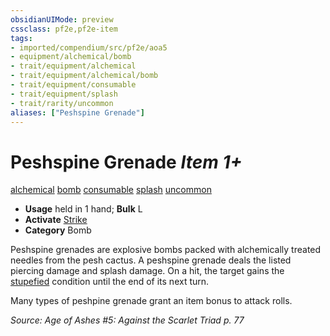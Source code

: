 ```yaml
---
obsidianUIMode: preview
cssclass: pf2e,pf2e-item
tags:
- imported/compendium/src/pf2e/aoa5
- equipment/alchemical/bomb
- trait/equipment/alchemical
- trait/equipment/alchemical/bomb
- trait/equipment/consumable
- trait/equipment/splash
- trait/rarity/uncommon
aliases: ["Peshspine Grenade"]
---
```

# Peshspine Grenade *Item 1+*  
[alchemical](alchemical.md)  [bomb](bomb.md)  [consumable](consumable.md)  [splash](splash.md)  [uncommon](uncommon.md)  

- **Usage** held in 1 hand; **Bulk** L
- **Activate** [Strike](strike.md)
- **Category** Bomb

Peshspine grenades are explosive bombs packed with alchemically treated needles from the pesh cactus. A peshspine grenade deals the listed piercing damage and splash damage. On a hit, the target gains the [stupefied](conditions.md#Stupefied) condition until the end of its next turn.

Many types of peshpine grenade grant an item bonus to attack rolls.

*Source: Age of Ashes #5: Against the Scarlet Triad p. 77*